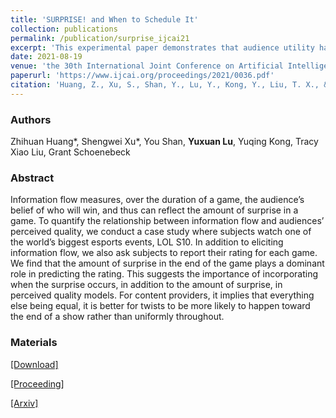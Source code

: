 ```yaml
---
title: 'SURPRISE! and When to Schedule It'
collection: publications
permalink: /publication/surprise_ijcai21
excerpt: 'This experimental paper demonstrates that audience utility has some properties by organizing respondents to watch LOL S10 and report information.'
date: 2021-08-19
venue: 'the 30th International Joint Conference on Artificial Intelligence (IJCAI)'
paperurl: 'https://www.ijcai.org/proceedings/2021/0036.pdf'
citation: 'Huang, Z., Xu, S., Shan, Y., Lu, Y., Kong, Y., Liu, T. X., & Schoenebeck, G. (2021). SURPRISE! and When to Schedule It. arXiv preprint arXiv:2106.02851.' 
---
```

### Authors

Zhihuan Huang\*, Shengwei Xu\*, You Shan, **Yuxuan Lu**, Yuqing Kong, Tracy Xiao Liu, Grant Schoenebeck

### Abstract

Information flow measures, over the duration of a game, the audience’s belief of who will win, and thus can reflect the amount of surprise in a game. To quantify the relationship between information flow and audiences’ perceived quality, we conduct a case study where subjects watch one of the world’s biggest esports events, LOL S10. In addition to eliciting information flow, we also ask subjects to report their rating for each game. We find that the amount of surprise in the end of the game plays a dominant role in predicting the rating. This suggests the importance of incorporating when the surprise occurs, in addition to the amount of surprise, in perceived quality models. For content providers, it implies that everything else being equal, it is better for twists to be more likely to happen toward the end of a show rather than uniformly throughout.

### Materials

[[Download]](https://yxlu.me/files/surprise_ijcai21.pdf)

[[Proceeding]](https://www.ijcai.org/proceedings/2021/0036.pdf)

[[Arxiv]](https://arxiv.org/abs/2106.02851)

